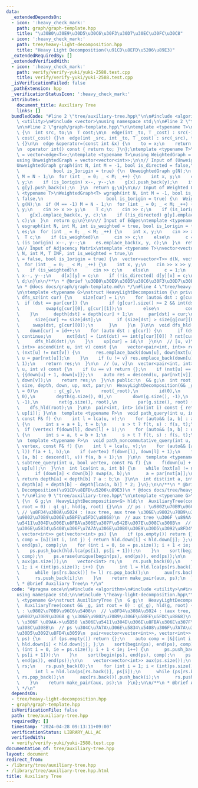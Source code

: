 ```yaml
---
data:
  _extendedDependsOn:
  - icon: ':heavy_check_mark:'
    path: graph/graph-template.hpp
    title: "\u30B0\u30E9\u30D5\u30C6\u30F3\u30D7\u30EC\u30FC\u30C8"
  - icon: ':heavy_check_mark:'
    path: tree/heavy-light-decomposition.hpp
    title: "Heavy Light Decomposition(\u91CD\u8EFD\u5206\u89E3)"
  _extendedRequiredBy: []
  _extendedVerifiedWith:
  - icon: ':heavy_check_mark:'
    path: verify/verify-yuki/yuki-2588.test.cpp
    title: verify/verify-yuki/yuki-2588.test.cpp
  _isVerificationFailed: false
  _pathExtension: hpp
  _verificationStatusIcon: ':heavy_check_mark:'
  attributes:
    document_title: Auxiliary Tree
    links: []
  bundledCode: "#line 2 \"tree/auxiliary-tree.hpp\"\n\n#include <algorithm>\n#include\
    \ <utility>\n#include <vector>\nusing namespace std;\n\n#line 2 \"tree/heavy-light-decomposition.hpp\"\
    \n\n#line 2 \"graph/graph-template.hpp\"\n\ntemplate <typename T>\nstruct edge\
    \ {\n  int src, to;\n  T cost;\n\n  edge(int _to, T _cost) : src(-1), to(_to),\
    \ cost(_cost) {}\n  edge(int _src, int _to, T _cost) : src(_src), to(_to), cost(_cost)\
    \ {}\n\n  edge &operator=(const int &x) {\n    to = x;\n    return *this;\n  }\n\
    \n  operator int() const { return to; }\n};\ntemplate <typename T>\nusing Edges\
    \ = vector<edge<T>>;\ntemplate <typename T>\nusing WeightedGraph = vector<Edges<T>>;\n\
    using UnweightedGraph = vector<vector<int>>;\n\n// Input of (Unweighted) Graph\n\
    UnweightedGraph graph(int N, int M = -1, bool is_directed = false,\n         \
    \             bool is_1origin = true) {\n  UnweightedGraph g(N);\n  if (M == -1)\
    \ M = N - 1;\n  for (int _ = 0; _ < M; _++) {\n    int x, y;\n    cin >> x >>\
    \ y;\n    if (is_1origin) x--, y--;\n    g[x].push_back(y);\n    if (!is_directed)\
    \ g[y].push_back(x);\n  }\n  return g;\n}\n\n// Input of Weighted Graph\ntemplate\
    \ <typename T>\nWeightedGraph<T> wgraph(int N, int M = -1, bool is_directed =\
    \ false,\n                        bool is_1origin = true) {\n  WeightedGraph<T>\
    \ g(N);\n  if (M == -1) M = N - 1;\n  for (int _ = 0; _ < M; _++) {\n    int x,\
    \ y;\n    cin >> x >> y;\n    T c;\n    cin >> c;\n    if (is_1origin) x--, y--;\n\
    \    g[x].emplace_back(x, y, c);\n    if (!is_directed) g[y].emplace_back(y, x,\
    \ c);\n  }\n  return g;\n}\n\n// Input of Edges\ntemplate <typename T>\nEdges<T>\
    \ esgraph(int N, int M, int is_weighted = true, bool is_1origin = true) {\n  Edges<T>\
    \ es;\n  for (int _ = 0; _ < M; _++) {\n    int x, y;\n    cin >> x >> y;\n  \
    \  T c;\n    if (is_weighted)\n      cin >> c;\n    else\n      c = 1;\n    if\
    \ (is_1origin) x--, y--;\n    es.emplace_back(x, y, c);\n  }\n  return es;\n}\n\
    \n// Input of Adjacency Matrix\ntemplate <typename T>\nvector<vector<T>> adjgraph(int\
    \ N, int M, T INF, int is_weighted = true,\n                           bool is_directed\
    \ = false, bool is_1origin = true) {\n  vector<vector<T>> d(N, vector<T>(N, INF));\n\
    \  for (int _ = 0; _ < M; _++) {\n    int x, y;\n    cin >> x >> y;\n    T c;\n\
    \    if (is_weighted)\n      cin >> c;\n    else\n      c = 1;\n    if (is_1origin)\
    \ x--, y--;\n    d[x][y] = c;\n    if (!is_directed) d[y][x] = c;\n  }\n  return\
    \ d;\n}\n\n/**\n * @brief \u30B0\u30E9\u30D5\u30C6\u30F3\u30D7\u30EC\u30FC\u30C8\
    \n * @docs docs/graph/graph-template.md\n */\n#line 4 \"tree/heavy-light-decomposition.hpp\"\
    \n\ntemplate <typename G>\nstruct HeavyLightDecomposition {\n private:\n  void\
    \ dfs_sz(int cur) {\n    size[cur] = 1;\n    for (auto& dst : g[cur]) {\n    \
    \  if (dst == par[cur]) {\n        if (g[cur].size() >= 2 && int(dst) == int(g[cur][0]))\n\
    \          swap(g[cur][0], g[cur][1]);\n        else\n          continue;\n  \
    \    }\n      depth[dst] = depth[cur] + 1;\n      par[dst] = cur;\n      dfs_sz(dst);\n\
    \      size[cur] += size[dst];\n      if (size[dst] > size[g[cur][0]]) {\n   \
    \     swap(dst, g[cur][0]);\n      }\n    }\n  }\n\n  void dfs_hld(int cur) {\n\
    \    down[cur] = id++;\n    for (auto dst : g[cur]) {\n      if (dst == par[cur])\
    \ continue;\n      nxt[dst] = (int(dst) == int(g[cur][0]) ? nxt[cur] : int(dst));\n\
    \      dfs_hld(dst);\n    }\n    up[cur] = id;\n  }\n\n  // [u, v)\n  vector<pair<int,\
    \ int>> ascend(int u, int v) const {\n    vector<pair<int, int>> res;\n    while\
    \ (nxt[u] != nxt[v]) {\n      res.emplace_back(down[u], down[nxt[u]]);\n     \
    \ u = par[nxt[u]];\n    }\n    if (u != v) res.emplace_back(down[u], down[v] +\
    \ 1);\n    return res;\n  }\n\n  // (u, v]\n  vector<pair<int, int>> descend(int\
    \ u, int v) const {\n    if (u == v) return {};\n    if (nxt[u] == nxt[v]) return\
    \ {{down[u] + 1, down[v]}};\n    auto res = descend(u, par[nxt[v]]);\n    res.emplace_back(down[nxt[v]],\
    \ down[v]);\n    return res;\n  }\n\n public:\n  G& g;\n  int root, id;\n  vector<int>\
    \ size, depth, down, up, nxt, par;\n  HeavyLightDecomposition(G& _g, int _root\
    \ = 0)\n      : g(_g),\n        root(_root),\n        id(0),\n        size(g.size(),\
    \ 0),\n        depth(g.size(), 0),\n        down(g.size(), -1),\n        up(g.size(),\
    \ -1),\n        nxt(g.size(), root),\n        par(g.size(), root) {\n    dfs_sz(root);\n\
    \    dfs_hld(root);\n  }\n\n  pair<int, int> idx(int i) const { return make_pair(down[i],\
    \ up[i]); }\n\n  template <typename F>\n  void path_query(int u, int v, bool vertex,\
    \ const F& f) {\n    int l = lca(u, v);\n    for (auto&& [a, b] : ascend(u, l))\
    \ {\n      int s = a + 1, t = b;\n      s > t ? f(t, s) : f(s, t);\n    }\n  \
    \  if (vertex) f(down[l], down[l] + 1);\n    for (auto&& [a, b] : descend(l, v))\
    \ {\n      int s = a, t = b + 1;\n      s > t ? f(t, s) : f(s, t);\n    }\n  }\n\
    \n  template <typename F>\n  void path_noncommutative_query(int u, int v, bool\
    \ vertex, const F& f) {\n    int l = lca(u, v);\n    for (auto&& [a, b] : ascend(u,\
    \ l)) f(a + 1, b);\n    if (vertex) f(down[l], down[l] + 1);\n    for (auto&&\
    \ [a, b] : descend(l, v)) f(a, b + 1);\n  }\n\n  template <typename F>\n  void\
    \ subtree_query(int u, bool vertex, const F& f) {\n    f(down[u] + int(!vertex),\
    \ up[u]);\n  }\n\n  int lca(int a, int b) {\n    while (nxt[a] != nxt[b]) {\n\
    \      if (down[a] < down[b]) swap(a, b);\n      a = par[nxt[a]];\n    }\n   \
    \ return depth[a] < depth[b] ? a : b;\n  }\n\n  int dist(int a, int b) { return\
    \ depth[a] + depth[b] - depth[lca(a, b)] * 2; }\n};\n\n/**\n * @brief Heavy Light\
    \ Decomposition(\u91CD\u8EFD\u5206\u89E3)\n * @docs docs/tree/heavy-light-decomposition.md\n\
    \ */\n#line 9 \"tree/auxiliary-tree.hpp\"\n\ntemplate <typename G>\nstruct AuxiliaryTree\
    \ {\n  G g;\n  HeavyLightDecomposition<G> hld;\n  AuxiliaryTree(const G& _g, int\
    \ root = 0) : g(_g), hld(g, root) {}\n\n  // ps : \u9802\u70B9\u96C6\u5408\n \
    \ // \u8FD4\u308A\u5024 : (aux tree, aux tree \u306E\u9802\u70B9\u3068 g \u306E\
    \u9802\u70B9\u306E\u5BFE\u5FDC\u8868)\n  // aux tree \u306F \u89AA->\u5B50 \u306E\
    \u5411\u304D\u306E\u8FBA\u306E\u307F\u542B\u307E\u308C\u308B\n  // ps \u304C\u7A7A\
    \u306E\u5834\u5408\u306F\u7A7A\u306E\u30B0\u30E9\u30D5\u3092\u8FD4\u3059\n  pair<vector<vector<int>>,\
    \ vector<int>> get(vector<int> ps) {\n    if (ps.empty()) return {};\n    auto\
    \ comp = [&](int i, int j) { return hld.down[i] < hld.down[j]; };\n    sort(begin(ps),\
    \ end(ps), comp);\n    for (int i = 0, ie = ps.size(); i + 1 < ie; i++) {\n  \
    \    ps.push_back(hld.lca(ps[i], ps[i + 1]));\n    }\n    sort(begin(ps), end(ps),\
    \ comp);\n    ps.erase(unique(begin(ps), end(ps)), end(ps));\n\n    vector<vector<int>>\
    \ aux(ps.size());\n    vector<int> rs;\n    rs.push_back(0);\n    for (int i =\
    \ 1; i < (int)ps.size(); i++) {\n      int l = hld.lca(ps[rs.back()], ps[i]);\n\
    \      while (ps[rs.back()] != l) rs.pop_back();\n      aux[rs.back()].push_back(i);\n\
    \      rs.push_back(i);\n    }\n    return make_pair(aux, ps);\n  }\n};\n\n/**\n\
    \ * @brief Auxiliary Tree\n */\n"
  code: "#pragma once\n\n#include <algorithm>\n#include <utility>\n#include <vector>\n\
    using namespace std;\n\n#include \"heavy-light-decomposition.hpp\"\n\ntemplate\
    \ <typename G>\nstruct AuxiliaryTree {\n  G g;\n  HeavyLightDecomposition<G> hld;\n\
    \  AuxiliaryTree(const G& _g, int root = 0) : g(_g), hld(g, root) {}\n\n  // ps\
    \ : \u9802\u70B9\u96C6\u5408\n  // \u8FD4\u308A\u5024 : (aux tree, aux tree \u306E\
    \u9802\u70B9\u3068 g \u306E\u9802\u70B9\u306E\u5BFE\u5FDC\u8868)\n  // aux tree\
    \ \u306F \u89AA->\u5B50 \u306E\u5411\u304D\u306E\u8FBA\u306E\u307F\u542B\u307E\
    \u308C\u308B\n  // ps \u304C\u7A7A\u306E\u5834\u5408\u306F\u7A7A\u306E\u30B0\u30E9\
    \u30D5\u3092\u8FD4\u3059\n  pair<vector<vector<int>>, vector<int>> get(vector<int>\
    \ ps) {\n    if (ps.empty()) return {};\n    auto comp = [&](int i, int j) { return\
    \ hld.down[i] < hld.down[j]; };\n    sort(begin(ps), end(ps), comp);\n    for\
    \ (int i = 0, ie = ps.size(); i + 1 < ie; i++) {\n      ps.push_back(hld.lca(ps[i],\
    \ ps[i + 1]));\n    }\n    sort(begin(ps), end(ps), comp);\n    ps.erase(unique(begin(ps),\
    \ end(ps)), end(ps));\n\n    vector<vector<int>> aux(ps.size());\n    vector<int>\
    \ rs;\n    rs.push_back(0);\n    for (int i = 1; i < (int)ps.size(); i++) {\n\
    \      int l = hld.lca(ps[rs.back()], ps[i]);\n      while (ps[rs.back()] != l)\
    \ rs.pop_back();\n      aux[rs.back()].push_back(i);\n      rs.push_back(i);\n\
    \    }\n    return make_pair(aux, ps);\n  }\n};\n\n/**\n * @brief Auxiliary Tree\n\
    \ */\n"
  dependsOn:
  - tree/heavy-light-decomposition.hpp
  - graph/graph-template.hpp
  isVerificationFile: false
  path: tree/auxiliary-tree.hpp
  requiredBy: []
  timestamp: '2024-04-28 09:13:11+09:00'
  verificationStatus: LIBRARY_ALL_AC
  verifiedWith:
  - verify/verify-yuki/yuki-2588.test.cpp
documentation_of: tree/auxiliary-tree.hpp
layout: document
redirect_from:
- /library/tree/auxiliary-tree.hpp
- /library/tree/auxiliary-tree.hpp.html
title: Auxiliary Tree
---
```

